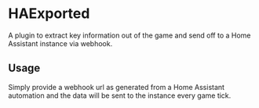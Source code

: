 # HAExported
A plugin to extract key information out of the game and send off to a Home Assistant instance via webhook.

## Usage
Simply provide a webhook url as generated from a Home Assistant automation and the data will be sent to the instance every game tick.
